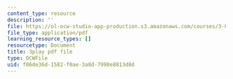 ```yaml
---
content_type: resource
description: ''
file: https://ol-ocw-studio-app-production.s3.amazonaws.com/courses/3-021j-introduction-to-modeling-and-simulation-spring-2012/f06de36d1582f0ae3a8d7998e8813d8d_HGB8VlcFVzU.pdf
file_type: application/pdf
learning_resource_types: []
resourcetype: Document
title: 3play pdf file
type: OCWFile
uid: f06de36d-1582-f0ae-3a8d-7998e8813d8d
---
```

